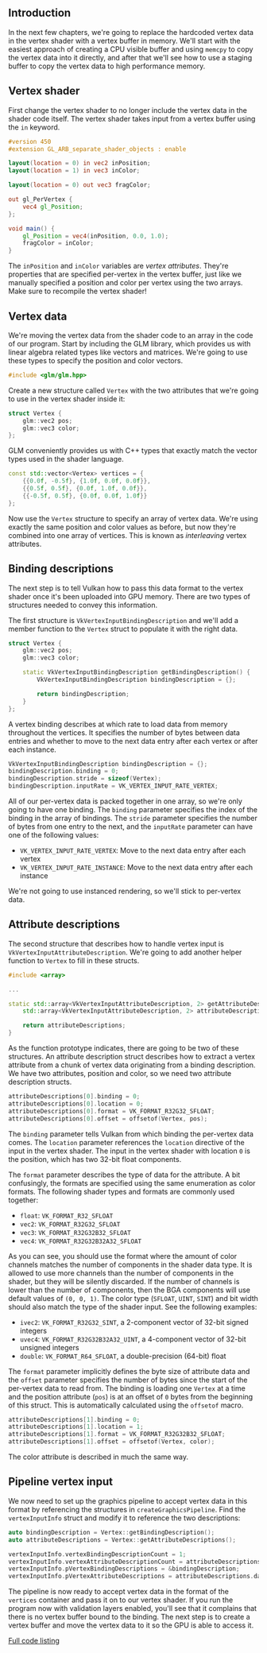 ## Introduction

In the next few chapters, we're going to replace the hardcoded vertex data in
the vertex shader with a vertex buffer in memory. We'll start with the easiest
approach of creating a CPU visible buffer and using `memcpy` to copy the vertex
data into it directly, and after that we'll see how to use a staging buffer to
copy the vertex data to high performance memory.

## Vertex shader

First change the vertex shader to no longer include the vertex data in the
shader code itself. The vertex shader takes input from a vertex buffer using the
`in` keyword.

```glsl
#version 450
#extension GL_ARB_separate_shader_objects : enable

layout(location = 0) in vec2 inPosition;
layout(location = 1) in vec3 inColor;

layout(location = 0) out vec3 fragColor;

out gl_PerVertex {
    vec4 gl_Position;
};

void main() {
    gl_Position = vec4(inPosition, 0.0, 1.0);
    fragColor = inColor;
}
```

The `inPosition` and `inColor` variables are *vertex attributes*. They're
properties that are specified per-vertex in the vertex buffer, just like we
manually specified a position and color per vertex using the two arrays. Make
sure to recompile the vertex shader!

## Vertex data

We're moving the vertex data from the shader code to an array in the code of our
program. Start by including the GLM library, which provides us with linear
algebra related types like vectors and matrices. We're going to use these types
to specify the position and color vectors.

```c++
#include <glm/glm.hpp>
```

Create a new structure called `Vertex` with the two attributes that we're going
to use in the vertex shader inside it:

```c++
struct Vertex {
    glm::vec2 pos;
    glm::vec3 color;
};
```

GLM conveniently provides us with C++ types that exactly match the vector types
used in the shader language.

```c++
const std::vector<Vertex> vertices = {
    {{0.0f, -0.5f}, {1.0f, 0.0f, 0.0f}},
    {{0.5f, 0.5f}, {0.0f, 1.0f, 0.0f}},
    {{-0.5f, 0.5f}, {0.0f, 0.0f, 1.0f}}
};
```

Now use the `Vertex` structure to specify an array of vertex data. We're using
exactly the same position and color values as before, but now they're combined
into one array of vertices. This is known as *interleaving* vertex attributes.

## Binding descriptions

The next step is to tell Vulkan how to pass this data format to the vertex
shader once it's been uploaded into GPU memory. There are two types of
structures needed to convey this information.

The first structure is `VkVertexInputBindingDescription` and we'll add a member
function to the `Vertex` struct to populate it with the right data.

```c++
struct Vertex {
    glm::vec2 pos;
    glm::vec3 color;

    static VkVertexInputBindingDescription getBindingDescription() {
        VkVertexInputBindingDescription bindingDescription = {};

        return bindingDescription;
    }
};
```

A vertex binding describes at which rate to load data from memory throughout the
vertices. It specifies the number of bytes between data entries and whether to
move to the next data entry after each vertex or after each instance.

```c++
VkVertexInputBindingDescription bindingDescription = {};
bindingDescription.binding = 0;
bindingDescription.stride = sizeof(Vertex);
bindingDescription.inputRate = VK_VERTEX_INPUT_RATE_VERTEX;
```

All of our per-vertex data is packed together in one array, so we're only going
to have one binding. The `binding` parameter specifies the index of the binding
in the array of bindings. The `stride` parameter specifies the number of bytes
from one entry to the next, and the `inputRate` parameter can have one of the
following values:

* `VK_VERTEX_INPUT_RATE_VERTEX`: Move to the next data entry after each vertex
* `VK_VERTEX_INPUT_RATE_INSTANCE`: Move to the next data entry after each
instance

We're not going to use instanced rendering, so we'll stick to per-vertex data.

## Attribute descriptions

The second structure that describes how to handle vertex input is
`VkVertexInputAttributeDescription`. We're going to add another helper function
to `Vertex` to fill in these structs.

```c++
#include <array>

...

static std::array<VkVertexInputAttributeDescription, 2> getAttributeDescriptions() {
    std::array<VkVertexInputAttributeDescription, 2> attributeDescriptions = {};

    return attributeDescriptions;
}
```

As the function prototype indicates, there are going to be two of these
structures. An attribute description struct describes how to extract a vertex
attribute from a chunk of vertex data originating from a binding description. We
have two attributes, position and color, so we need two attribute description
structs.

```c++
attributeDescriptions[0].binding = 0;
attributeDescriptions[0].location = 0;
attributeDescriptions[0].format = VK_FORMAT_R32G32_SFLOAT;
attributeDescriptions[0].offset = offsetof(Vertex, pos);
```

The `binding` parameter tells Vulkan from which binding the per-vertex data
comes. The `location` parameter references the `location` directive of the
input in the vertex shader. The input in the vertex shader with location `0` is
the position, which has two 32-bit float components.

The `format` parameter describes the type of data for the attribute. A bit
confusingly, the formats are specified using the same enumeration as color
formats. The following shader types and formats are commonly used together:

* `float`: `VK_FORMAT_R32_SFLOAT`
* `vec2`: `VK_FORMAT_R32G32_SFLOAT`
* `vec3`: `VK_FORMAT_R32G32B32_SFLOAT`
* `vec4`: `VK_FORMAT_R32G32B32A32_SFLOAT`

As you can see, you should use the format where the amount of color channels
matches the number of components in the shader data type. It is allowed to use
more channels than the number of components in the shader, but they will be
silently discarded. If the number of channels is lower than the number of
components, then the BGA components will use default values of `(0, 0, 1)`. The
color type (`SFLOAT`, `UINT`, `SINT`) and bit width should also match the type
of the shader input. See the following examples:

* `ivec2`: `VK_FORMAT_R32G32_SINT`, a 2-component vector of 32-bit signed
integers
* `uvec4`: `VK_FORMAT_R32G32B32A32_UINT`, a 4-component vector of 32-bit
unsigned integers
* `double`: `VK_FORMAT_R64_SFLOAT`, a double-precision (64-bit) float

The `format` parameter implicitly defines the byte size of attribute data and
the `offset` parameter specifies the number of bytes since the start of the
per-vertex data to read from. The binding is loading one `Vertex` at a time and
the position attribute (`pos`) is at an offset of `0` bytes from the beginning
of this struct. This is automatically calculated using the `offsetof` macro.

```c++
attributeDescriptions[1].binding = 0;
attributeDescriptions[1].location = 1;
attributeDescriptions[1].format = VK_FORMAT_R32G32B32_SFLOAT;
attributeDescriptions[1].offset = offsetof(Vertex, color);
```

The color attribute is described in much the same way.

## Pipeline vertex input

We now need to set up the graphics pipeline to accept vertex data in this format
by referencing the structures in `createGraphicsPipeline`. Find the
`vertexInputInfo` struct and modify it to reference the two descriptions:

```c++
auto bindingDescription = Vertex::getBindingDescription();
auto attributeDescriptions = Vertex::getAttributeDescriptions();

vertexInputInfo.vertexBindingDescriptionCount = 1;
vertexInputInfo.vertexAttributeDescriptionCount = attributeDescriptions.size();;
vertexInputInfo.pVertexBindingDescriptions = &bindingDescription;
vertexInputInfo.pVertexAttributeDescriptions = attributeDescriptions.data();
```

The pipeline is now ready to accept vertex data in the format of the `vertices`
container and pass it on to our vertex shader. If you run the program now with
validation layers enabled, you'll see that it complains that there is no vertex
buffer bound to the binding. The next step is to create a vertex buffer and move
the vertex data to it so the GPU is able to access it.

[Full code listing](/code/vertex_input.cpp)